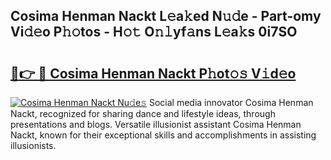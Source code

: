 ## Cosima Henman Nackt L𝚎a𝚔ed N𝚞𝚍e - Part-omy Vi𝚍𝚎o P𝚑𝚘tos - H𝚘𝚝 O𝚗𝚕yf𝚊ns L𝚎a𝚔s 0i7SO

# <h2><a href="http://kf00gll.oniu.top/?m=Cosima+Henman+Nackt">🔗👉 🔴 Cosima Henman Nackt P𝚑ot𝚘𝚜 V𝚒d𝚎o</a></h2>

[![Cosima Henman Nackt Nu𝚍e𝚜](https://i.imgur.com/0qMVB7G.gif)](http://kf00gll.oniu.top/?m=Cosima+Henman+Nackt)
Social media innovator Cosima Henman Nackt, recognized for sharing dance and lifestyle ideas, through presentations and blogs. Versatile illusionist assistant Cosima Henman Nackt, known for their exceptional skills and accomplishments in assisting illusionists.  

